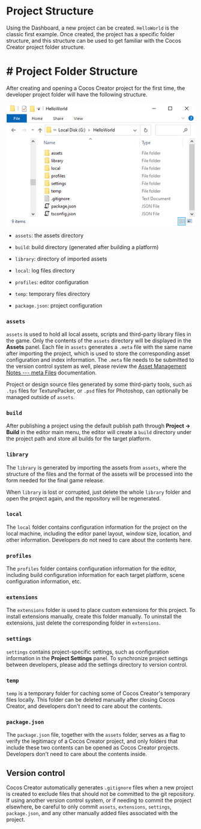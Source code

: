 # Project Structure

Using the Dashboard, a new project can be created. `HelloWorld` is the classic first example. Once created, the project has a specific folder structure, and this structure can be used to get familiar with the Cocos Creator project folder structure.

# # Project Folder Structure

After creating and opening a Cocos Creator project for the first time, the developer project folder will have the following structure.

![project-file](index/project-file.png)

- `assets`: the assets directory

- `build`: build directory (generated after building a platform)

- `library`: directory of imported assets

- `local`: log files directory

- `profiles`: editor configuration

- `temp`: temporary files directory

- `package.json`: project configuration

### `assets`

`assets` is used to hold all local assets, scripts and third-party library files in the game. Only the contents of the `assets` directory will be displayed in the **Assets** panel. Each file in `assets` generates a `.meta` file with the same name after importing the project, which is used to store the corresponding asset configuration and index information. The `.meta` file needs to be submitted to the version control system as well, please review the  [Asset Management Notes --- meta Files](../../advanced-topics/meta.md) documentation.

Project or design source files generated by some third-party tools, such as `.tps` files for TexturePacker, or `.psd` files for Photoshop, can optionally be managed outside of `assets`.

### `build`

After publishing a project using the default publish path through **Project -> Build** in the editor main menu, the editor will create a `build` directory under the project path and store all builds for the target platform.

### `library`

The `library` is generated by importing the assets from `assets`, where the structure of the files and the format of the assets will be processed into the form needed for the final game release.

When `library` is lost or corrupted, just delete the whole `library` folder and open the project again, and the repository will be regenerated.

### `local`

The `local` folder contains configuration information for the project on the local machine, including the editor panel layout, window size, location, and other information. Developers do not need to care about the contents here.

### `profiles`

The `profiles` folder contains configuration information for the editor, including build configuration information for each target platform, scene configuration information, etc.

### `extensions`

The `extensions` folder is used to place custom extensions for this project. To install extensions manually, create this folder manually. To uninstall the extensions, just delete the corresponding folder in `extensions`.

### `settings`

`settings` contains project-specific settings, such as configuration information in the **Project Settings** panel. To synchronize project settings between developers, please add the settings directory to version control.

### `temp`

`temp` is a temporary folder for caching some of Cocos Creator's temporary files locally. This folder can be deleted manually after closing Cocos Creator, and developers don't need to care about the contents.

### `package.json`

The `package.json` file, together with the `assets` folder, serves as a flag to verify the legitimacy of a Cocos Creator project, and only folders that include these two contents can be opened as Cocos Creator projects. Developers don't need to care about the contents inside.

## Version control

Cocos Creator automatically generates `.gitignore` files when a new project is created to exclude files that should not be committed to the git repository. If using another version control system, or if needing to commit the project elsewhere, be careful to only commit `assets`, `extensions`, `settings`, `package.json`, and any other manually added files associated with the project.
